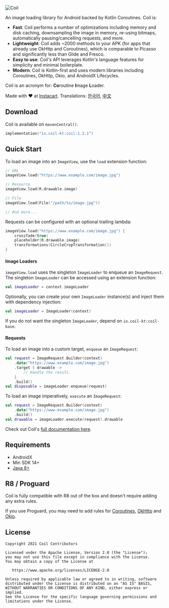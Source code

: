 ﻿![Coil](logo.svg)

An image loading library for Android backed by Kotlin Coroutines. Coil is:

- **Fast**: Coil performs a number of optimizations including memory and disk caching, downsampling the image in memory, re-using bitmaps, automatically pausing/cancelling requests, and more.
- **Lightweight**: Coil adds ~2000 methods to your APK (for apps that already use OkHttp and Coroutines), which is comparable to Picasso and significantly less than Glide and Fresco.
- **Easy to use**: Coil's API leverages Kotlin's language features for simplicity and minimal boilerplate.
- **Modern**: Coil is Kotlin-first and uses modern libraries including Coroutines, OkHttp, Okio, and AndroidX Lifecycles.

Coil is an acronym for: **Co**routine **I**mage **L**oader.

Made with ❤️ at [Instacart](https://www.instacart.com). Translations: [한국어](README-ko.md), [中文](README-zh.md)

## Download

Coil is available on `mavenCentral()`.

```kotlin
implementation("io.coil-kt:coil:1.2.1")
```

## Quick Start

To load an image into an `ImageView`, use the `load` extension function:

```kotlin
// URL
imageView.load("https://www.example.com/image.jpg")

// Resource
imageView.load(R.drawable.image)

// File
imageView.load(File("/path/to/image.jpg"))

// And more...
```

Requests can be configured with an optional trailing lambda:

```kotlin
imageView.load("https://www.example.com/image.jpg") {
    crossfade(true)
    placeholder(R.drawable.image)
    transformations(CircleCropTransformation())
}
```

#### Image Loaders

`imageView.load` uses the singleton `ImageLoader` to enqueue an `ImageRequest`. The singleton `ImageLoader` can be accessed using an extension function:

```kotlin
val imageLoader = context.imageLoader
```

Optionally, you can create your own `ImageLoader` instance(s) and inject them with dependency injection:

```kotlin
val imageLoader = ImageLoader(context)
```

If you do not want the singleton `ImageLoader`, depend on `io.coil-kt:coil-base`.

#### Requests

To load an image into a custom target, `enqueue` an `ImageRequest`:

```kotlin
val request = ImageRequest.Builder(context)
    .data("https://www.example.com/image.jpg")
    .target { drawable ->
        // Handle the result.
    }
    .build()
val disposable = imageLoader.enqueue(request)
```

To load an image imperatively, `execute` an `ImageRequest`:

```kotlin
val request = ImageRequest.Builder(context)
    .data("https://www.example.com/image.jpg")
    .build()
val drawable = imageLoader.execute(request).drawable
```

Check out Coil's [full documentation here](https://coil-kt.github.io/coil/getting_started/).

## Requirements

- AndroidX
- Min SDK 14+
- [Java 8+](https://coil-kt.github.io/coil/getting_started/#java-8)

## R8 / Proguard

Coil is fully compatible with R8 out of the box and doesn't require adding any extra rules.

If you use Proguard, you may need to add rules for [Coroutines](https://github.com/Kotlin/kotlinx.coroutines/blob/master/kotlinx-coroutines-core/jvm/resources/META-INF/proguard/coroutines.pro), [OkHttp](https://github.com/square/okhttp/blob/master/okhttp/src/main/resources/META-INF/proguard/okhttp3.pro) and [Okio](https://github.com/square/okio/blob/master/okio/src/jvmMain/resources/META-INF/proguard/okio.pro).

## License

    Copyright 2021 Coil Contributors

    Licensed under the Apache License, Version 2.0 (the "License");
    you may not use this file except in compliance with the License.
    You may obtain a copy of the License at

       https://www.apache.org/licenses/LICENSE-2.0

    Unless required by applicable law or agreed to in writing, software
    distributed under the License is distributed on an "AS IS" BASIS,
    WITHOUT WARRANTIES OR CONDITIONS OF ANY KIND, either express or implied.
    See the License for the specific language governing permissions and
    limitations under the License.
